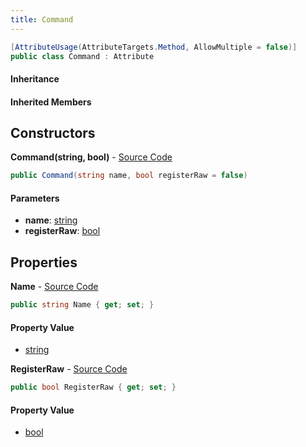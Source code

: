 ```yaml
---
title: Command
---
```


```csharp
[AttributeUsage(AttributeTargets.Method, AllowMultiple = false)]
public class Command : Attribute
```

#### Inheritance

#### Inherited Members

## Constructors

**Command(string, bool)** - [Source Code](https://github.com/swiftly-solution/swiftlys2/blob/main/managed/src/SwiftlyS2.Shared/Modules/Commands/Attributes/CommandAttribute.cs#L9)

```csharp
public Command(string name, bool registerRaw = false)
```

#### Parameters

- **name**: [string](https://learn.microsoft.com/dotnet/api/system.string)
- **registerRaw**: [bool](https://learn.microsoft.com/dotnet/api/system.boolean)

## Properties

**Name** - [Source Code](https://github.com/swiftly-solution/swiftlys2/blob/main/managed/src/SwiftlyS2.Shared/Modules/Commands/Attributes/CommandAttribute.cs#L5)

```csharp
public string Name { get; set; }
```

#### Property Value

- [string](https://learn.microsoft.com/dotnet/api/system.string)

**RegisterRaw** - [Source Code](https://github.com/swiftly-solution/swiftlys2/blob/main/managed/src/SwiftlyS2.Shared/Modules/Commands/Attributes/CommandAttribute.cs#L7)

```csharp
public bool RegisterRaw { get; set; }
```

#### Property Value

- [bool](https://learn.microsoft.com/dotnet/api/system.boolean)

